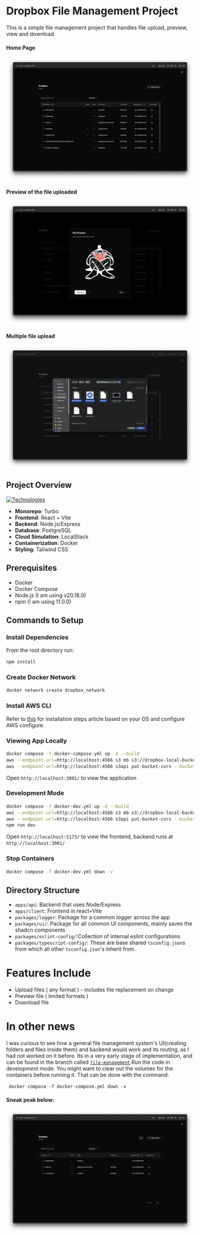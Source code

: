 # Dropbox File Management Project
This is a simple file management project that handles file upload, preview, view and download. 
#### Home Page
![Home](./images/home.png)
#### Preview of the file uploaded
![Preview](./images/preview.png)
#### Multiple file upload
![Multiple File Upload](./images/multiple-file-upload.png)
## Project Overview
[![Technologies](https://skillicons.dev/icons?i=docker,react,nodejs,postgres,vite,tailwind,aws)](https://skillicons.dev)

- **Monorepo**: Turbo
- **Frontend**: React + Vite
- **Backend**: Node.js/Express
- **Database**: PostgreSQL
- **Cloud Simulation**: LocalStack
- **Containerization**: Docker
- **Styling**: Tailwind CSS

## Prerequisites
* Docker
* Docker Compose
* Node.js (I am using v20.18.0)
* npm (I am using 11.0.0)

## Commands to Setup

### Install Dependencies
From the root directory run:
```bash
npm install
```

### Create Docker Network
```bash
docker network create dropbox_network
```

### Install AWS  CLI
Refer to [this](https://docs.aws.amazon.com/cli/latest/userguide/getting-started-install.html) for installation steps article based on your OS and configure AWS configure.

### Viewing App Locally
```bash
docker compose -f docker-compose.yml up -d --build
aws --endpoint-url=http://localhost:4566 s3 mb s3://dropbox-local-bucket
aws --endpoint-url=http://localhost:4566 s3api put-bucket-cors --bucket dropbox-local-bucket --cors-configuration file://cors.json
```
Open `http://localhost:3001/` to view the application

### Development Mode
```bash
docker compose -f docker-dev.yml up -d --build
aws --endpoint-url=http://localhost:4566 s3 mb s3://dropbox-local-bucket
aws --endpoint-url=http://localhost:4566 s3api put-bucket-cors --bucket dropbox-local-bucket --cors-configuration file://cors.json
npm run dev
```
Open `http://localhost:5173/` to view the frontend, backend runs at `http://localhost:3001/`
### Stop Containers
```bash
docker compose -f docker-dev.yml down -v
```

## Directory Structure
* `apps/api`: Backend that uses Node/Express 
* `apps/client`: Frontend in react+Vite
* `packages/logger`: Package for a common logger across the app
* `packages/ui/`: Package for all common UI components, mainly saves the shadcn components
* `packages/eslint-config/`:Collection of internal eslint configurations
* `packages/typescript-config/`: These are base shared `tsconfig.json`s from which all other `tsconfig.json`'s inherit from.


# Features Include
* Upload files ( any format ) - includes file replacement on change
* Preview file ( limited formats )
* Download file

# In other news
I was curious to see how a general file management system's UI(creating folders and files inside them) and backend would work and its routing, as I had not worked on it before. Its in a very early stage of implementation, and can be found in the branch called [`file-management`](https://github.com/mxthxngx/dropbox-file-management/tree/file-management).Run the code in development mode.
You might want to clear out the volumes for the containers before running it. That can be done with the command:
```
 docker compose -f docker-compose.yml down -v
```
#### Sneak peak below: 
![Folder-Creation-Preview](./images/folder-preview.png)